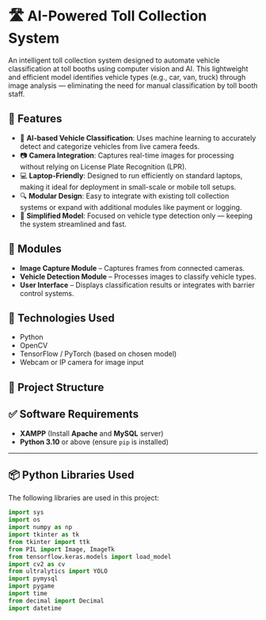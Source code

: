 # 🛣️ AI-Powered Toll Collection System

An intelligent toll collection system designed to automate vehicle classification at toll booths using computer vision and AI. This lightweight and efficient model identifies vehicle types (e.g., car, van, truck) through image analysis — eliminating the need for manual classification by toll booth staff.

## 🚀 Features

- 🤖 **AI-based Vehicle Classification**: Uses machine learning to accurately detect and categorize vehicles from live camera feeds.
- 📷 **Camera Integration**: Captures real-time images for processing without relying on License Plate Recognition (LPR).
- 💻 **Laptop-Friendly**: Designed to run efficiently on standard laptops, making it ideal for deployment in small-scale or mobile toll setups.
- 🔍 **Modular Design**: Easy to integrate with existing toll collection systems or expand with additional modules like payment or logging.
- 🧠 **Simplified Model**: Focused on vehicle type detection only — keeping the system streamlined and fast.

## 🧩 Modules

- **Image Capture Module** – Captures frames from connected cameras.
- **Vehicle Detection Module** – Processes images to classify vehicle types.
- **User Interface** – Displays classification results or integrates with barrier control systems.

## 🔧 Technologies Used

- Python
- OpenCV
- TensorFlow / PyTorch (based on chosen model)
- Webcam or IP camera for image input

## 📁 Project Structure

## ✅ Software Requirements

- **XAMPP** (Install **Apache** and **MySQL** server)
- **Python 3.10** or above (ensure `pip` is installed)

---

## 📦 Python Libraries Used

The following libraries are used in this project:

```python
import sys 
import os
import numpy as np
import tkinter as tk
from tkinter import ttk
from PIL import Image, ImageTk
from tensorflow.keras.models import load_model
import cv2 as cv
from ultralytics import YOLO
import pymysql
import pygame
import time
from decimal import Decimal
import datetime

